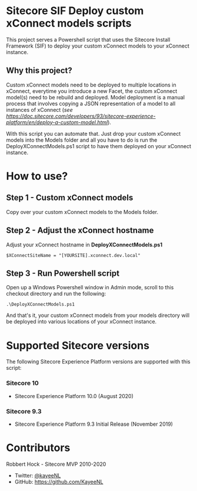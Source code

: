 # Sitecore SIF Deploy custom xConnect models scripts

This project serves a Powershell script that uses the Sitecore Install Framework (SIF) to deploy your custom xConnect models to your xConnect instance.

## Why this project?

Custom xConnect models need to be deployed to multiple locations in xConnect, everytime you introduce a new Facet, the custom xConnect model(s) need to be rebuild and deployed. Model deployment is a manual process that involves copying a JSON representation of a model to all instances of xConnect (_see https://doc.sitecore.com/developers/93/sitecore-experience-platform/en/deploy-a-custom-model.html_).

With this script you can automate that. Just drop your custom xConnect models into the Models folder and all you have to do is run the DeployXConnectModels.ps1 script to have them deployed on your xConnect instance.

# How to use?

## Step 1 - Custom xConnect models

Copy over your custom xConnect models to the Models folder.

## Step 2 - Adjust the xConnect hostname

Adjust your xConnect hostname in **DeployXConnectModels.ps1**

    $XConnectSiteName = "[YOURSITE].xconnect.dev.local"

## Step 3 - Run Powershell script

Open up a Windows Powershell window in Admin mode, scroll to this checkout directory and run the following:

    .\DeployXConnectModels.ps1

And that's it, your custom xConnect models from your models directory will be deployed into various locations of your xConnect instance.

# Supported Sitecore versions

The following Sitecore Experience Platform versions are supported with this script:

### Sitecore 10

- Sitecore Experience Platform 10.0 (August 2020)

### Sitecore 9.3

- Sitecore Experience Platform 9.3 Initial Release (November 2019)

# Contributors

Robbert Hock - Sitecore MVP 2010-2020

- Twitter: [@kayeeNL](https://twitter.com/kayeenl)
- GitHub: https://github.com/KayeeNL
